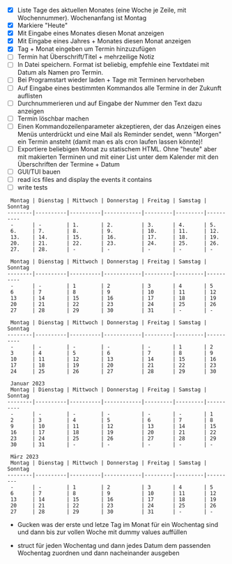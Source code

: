 - [x] Liste Tage des aktuellen Monates (eine Woche je Zeile, mit Wochennummer). Wochenanfang ist Montag
- [x] Markiere "Heute"
- [x] Mit Eingabe eines Monates diesen Monat anzeigen
- [x] Mit Eingabe eines Jahres + Monates diesen Monat anzeigen
- [x] Tag + Monat eingeben um Termin hinzuzufügen
- [ ] Termin hat Überschrift/Titel + mehrzeilige Notiz
- [ ] In Datei speichern. Format ist beliebig, empfehle eine Textdatei mit Datum als Namen pro Termin.
- [ ] Bei Programstart wieder laden + Tage mit Terminen hervorheben
- [ ] Auf Eingabe eines bestimmten Kommandos alle Termine in der Zukunft auflisten
- [ ] Durchnummerieren und auf Eingabe der Nummer den Text dazu anzeigen
- [ ] Termin löschbar machen
- [ ] Einen Kommandozeilenparameter akzeptieren, der das Anzeigen eines Menüs unterdrückt und eine Mail als Reminder sendet, wenn "Morgen" ein Termin ansteht (damit man es als cron laufen lassen könnte)!
- [ ] Exportiere beliebigen Monat zu statischem HTML. Ohne "heute" aber mit makierten Terminen und mit einer List unter dem Kalender mit den Überschriften der Termine + Datum
- [ ] GUI/TUI bauen
- [ ] read ics files and display the events it contains
- [ ] write tests

```
 Montag | Dienstag | Mittwoch | Donnerstag | Freitag | Samstag | Sonntag
--------|----------|----------|------------|---------|---------|----------
 -      | -        | 1.       | 2.         | 3.      | 4.      | 5.
 6.     | 7.       | 8.       | 9.         | 10.     | 11.     | 12.
 13.    | 14.      | 15.      | 16.        | 17.     | 18.     | 19.
 20.    | 21.      | 22.      | 23.        | 24.     | 25.     | 26.
 27.    | 28.      | -        | -          | -       | -       | - 

 Montag | Dienstag | Mittwoch | Donnerstag | Freitag | Samstag | Sonntag
--------|----------|----------|------------|---------|---------|----------
 -      | -        | 1        | 2          | 3       | 4       | 5
 6      | 7        | 8        | 9          | 10      | 11      | 12
 13     | 14       | 15       | 16         | 17      | 18      | 19
 20     | 21       | 22       | 23         | 24      | 25      | 26
 27     | 28       | 29       | 30         | 31      | -       | -

 Montag | Dienstag | Mittwoch | Donnerstag | Freitag | Samstag | Sonntag
--------|----------|----------|------------|---------|---------|----------
 -      | -        | -        | -          | -       | 1       | 2
 3      | 4        | 5        | 6          | 7       | 8       | 9
 10     | 11       | 12       | 13         | 14      | 15      | 16
 17     | 18       | 19       | 20         | 21      | 22      | 23
 24     | 25       | 26       | 27         | 28      | 29      | 30

 Januar 2023
 Montag | Dienstag | Mittwoch | Donnerstag | Freitag | Samstag | Sonntag
--------|----------|----------|------------|---------|---------|----------
 -      | -        | -        | -          | -       | -       | 1
 2      | 3        | 4        | 5          | 6       | 7       | 8
 9      | 10       | 11       | 12         | 13      | 14      | 15
 16     | 17       | 18       | 19         | 20      | 21      | 22
 23     | 24       | 25       | 26         | 27      | 28      | 29
 30     | 31       | -        | -          | -       | -       | -

 März 2023
 Montag | Dienstag | Mittwoch | Donnerstag | Freitag | Samstag | Sonntag
--------|----------|----------|------------|---------|---------|---------
 -      | -        | 1        | 2          | 3       | 4       | 5
 6      | 7        | 8        | 9          | 10      | 11      | 12
 13     | 14       | 15       | 16         | 17      | 18      | 19
 20     | 21       | 22       | 23         | 24      | 25      | 26
 27     | 28       | 29       | 30         | 31      | -       | -
```
- Gucken was der erste und letze Tag im Monat für ein Wochentag sind und dann bis zur vollen Woche mit dummy values auffüllen

- struct für jeden Wochentag und dann jedes Datum dem passenden Wochentag zuordnen und dann nacheinander ausgeben